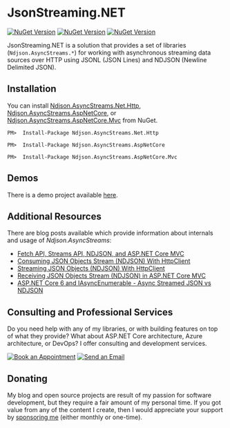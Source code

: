 # JsonStreaming.NET
[![NuGet Version](https://img.shields.io/nuget/v/Ndjson.AsyncStreams.Net.Http?label=Ndjson.AsyncStreams.Net.Http&logo=nuget)](https://www.nuget.org/packages/Ndjson.AsyncStreams.Net.Http/)
[![NuGet Version](https://img.shields.io/nuget/v/Ndjson.AsyncStreams.AspNetCore?label=Ndjson.AsyncStreams.AspNetCore&logo=nuget)](https://www.nuget.org/packages/Ndjson.AsyncStreams.AspNetCore/)
[![NuGet Version](https://img.shields.io/nuget/v/Ndjson.AsyncStreams.AspNetCore.Mvc?label=Ndjson.AsyncStreams.AspNetCore.Mvc&logo=nuget)](https://www.nuget.org/packages/Ndjson.AsyncStreams.AspNetCore.Mvc/)

JsonStreaming.NET is a solution that provides a set of libraries (`Ndjson.AsyncStreams.*`) for working with asynchronous streaming data sources over HTTP using JSONL (JSON Lines) and NDJSON (Newline Delimited JSON).

## Installation

You can install [Ndjson.AsyncStreams.Net.Http](https://www.nuget.org/packages/Ndjson.AsyncStreams.Net.Http), [Ndjson.AsyncStreams.AspNetCore](https://www.nuget.org/packages/Ndjson.AsyncStreams.AspNetCore), or [Ndjson.AsyncStreams.AspNetCore.Mvc](https://www.nuget.org/packages/Ndjson.AsyncStreams.AspNetCore.Mvc) from NuGet.

```
PM>  Install-Package Ndjson.AsyncStreams.Net.Http
```

```
PM>  Install-Package Ndjson.AsyncStreams.AspNetCore
```

```
PM>  Install-Package Ndjson.AsyncStreams.AspNetCore.Mvc
```

## Demos

There is a demo project available [here](https://github.com/tpeczek/Demo.Ndjson.AsyncStreams).

## Additional Resources

There are blog posts available which provide information about internals and usage of *Ndjson.AsyncStreams*:

- [Fetch API, Streams API, NDJSON, and ASP.NET Core MVC](https://www.tpeczek.com/2019/04/fetch-api-streams-api-ndjson-and-aspnet.html)
- [Consuming JSON Objects Stream (NDJSON) With HttpClient](https://www.tpeczek.com/2020/10/consuming-json-objects-stream-ndjson.html)
- [Streaming JSON Objects (NDJSON) With HttpClient](https://www.tpeczek.com/2021/05/streaming-json-objects-ndjson-with.html)
- [Receiving JSON Objects Stream (NDJSON) in ASP.NET Core MVC](https://www.tpeczek.com/2021/05/receiving-json-objects-stream-ndjson-in.html)
- [ASP.NET Core 6 and IAsyncEnumerable - Async Streamed JSON vs NDJSON](https://www.tpeczek.com/2021/07/aspnet-core-6-and-iasyncenumerable.html)

## Consulting and Professional Services

Do you need help with any of my libraries, or with building features on top of what they provide? What about ASP.NET Core architecture, Azure architecture, or DevOps? I offer consulting and development services.

[![Book an Appointment](https://img.shields.io/badge/%20-Book%20an%20Appointment-%23006BFF?logo=calendly&logoColor=white&style=for-the-badge)](https://calendly.com/tpeczek/30min)
[![Send an Email](https://img.shields.io/badge/%20-Send%20an%20email-%23EA4335?logo=gmail&logoColor=white&style=for-the-badge)](mailto:tpeczek@gmail.com)

## Donating

My blog and open source projects are result of my passion for software development, but they require a fair amount of my personal time. If you got value from any of the content I create, then I would appreciate your support by [sponsoring me](https://github.com/sponsors/tpeczek) (either monthly or one-time).